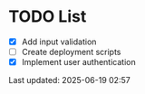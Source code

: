 # TODO List

- [x] Add input validation
- [ ] Create deployment scripts
- [x] Implement user authentication

Last updated: 2025-06-19 02:57

